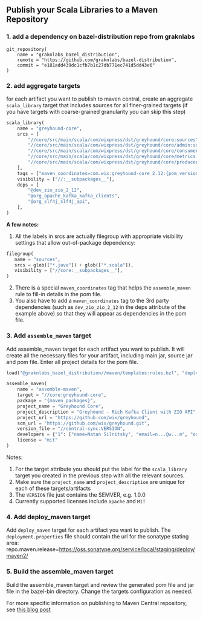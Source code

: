 ## Publish your Scala Libraries to a Maven Repository

### 1. add a dependency on bazel-distribution repo from graknlabs
```
git_repository(
    name = "graknlabs_bazel_distribution",
    remote = "https://github.com/graknlabs/bazel-distribution",
    commit = "e181add439dc1cfb7b1c27db771ec741d5dd43e6"
)
```

### 2. add aggregate targets
for each artifact you want to publish to maven central, 
create an aggregate `scala_library` target that includes sources for all finer-grained targets (if you have
targets with coarse-grained granularity you can skip this step)

```python
scala_library(
    name = "greyhound-core",
    srcs = [
        "//core/src/main/scala/com/wixpress/dst/greyhound/core:sources",
        "//core/src/main/scala/com/wixpress/dst/greyhound/core/admin:sources",
        "//core/src/main/scala/com/wixpress/dst/greyhound/core/consumer:sources",
        "//core/src/main/scala/com/wixpress/dst/greyhound/core/metrics:sources",
        "//core/src/main/scala/com/wixpress/dst/greyhound/core/producer:sources",
    ],
    tags = ["maven_coordinates=com.wix:greyhound-core_2.12:{pom_version}"],
    visibility = ["//:__subpackages__"],
    deps = [
        "@dev_zio_zio_2_12",
        "@org_apache_kafka_kafka_clients",
        "@org_slf4j_slf4j_api",
    ],
)
```
**A few notes:**
1. All the labels in srcs are actually filegroup with appropriate visibility settings that allow out-of-package dependency:
```python
filegroup(
   name = "sources",
   srcs = glob(["*.java"]) + glob(["*.scala"]),
   visibility = ["//core:__subpackages__"],
)
```
2. There is a special `maven_coordinates` tag that helps the `assemble_maven` rule to fill-in details in the pom file.
3. You also have to add a `maven_coordinates` tag to the 3rd party dependencies (such as `dev_zio_zio_2_12` in the deps attribute of the example above) so that they will appear as dependencies in the pom file.

### 3. Add `assemble_maven` target
Add assemble_maven target for each artifact you want to publish. 
It will create all the necessary files for your artifact, including main jar, source jar and pom file. Enter all project details for the pom file.
```python
load("@graknlabs_bazel_distribution//maven/templates:rules.bzl", "deploy_maven", "assemble_maven")

assemble_maven(
    name = "assemble-maven",
    target = "//core:greyhound-core",
    package = "{maven_packages}",
    project_name = "Greyhound Core",
    project_description = "Greyhound - Rich Kafka Client with ZIO API",
    project_url = "https://github.com/wix/greyhound",
    scm_url = "https://github.com/wix/greyhound.git",
    version_file = "//central-sync:VERSION",
    developers = {"1": ["name=Natan Silnitsky", "email=n...@w...m", "organization=Wix"]},
    license = "mit"
)
```
Notes:
1. For the target attribute you should put the label for the `scala_library` target you created in the previous step with all the relevant sources.
2. Make sure the `project_name` and `project_description` are unique for each of these targets/artifacts
3. The `VERSION` file just contains the SEMVER, e.g. 1.0.0
4. Currently supported licenses include `apache` and `MIT`

### 4. Add deploy_maven target
Add `deploy_maven` target for each artifact you want to publish.
The `deployment.properties` file should contain the url for the sonatype stating area:
repo.maven.release=https://oss.sonatype.org/service/local/staging/deploy/maven2/

### 5. Build the assemble_maven target 
Build the assemble_maven target and review the generated pom file and jar file in the bazel-bin directory. Change the targets configuration as needed.
<br/>

For more specific information on publishing to Maven Central repository, see [this blog post](https://medium.com/wix-engineering/how-to-publish-artifacts-from-bazel-to-maven-central-71da0cf990f5)
